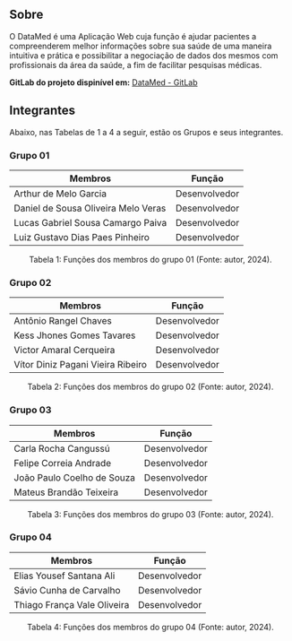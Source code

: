 ## Sobre

O DataMed é uma Aplicação Web cuja função é ajudar pacientes a compreenderem melhor informações sobre sua saúde de uma maneira intuitiva e prática e possibilitar a negociação de dados dos mesmos com profissionais da área da saúde, a fim de facilitar pesquisas médicas.

**GitLab do projeto dispinível em:** <a href="https://gitlab.com/fga-eps-rmc/healthtech"><u>DataMed - GitLab</u></a>

## Integrantes

Abaixo, nas Tabelas de 1 a 4 a seguir, estão os Grupos e seus integrantes.

### Grupo 01

| Membros                             | Função        |
| ----------------------------------- | ------------- |
| Arthur de Melo Garcia               | Desenvolvedor |
| Daniel de Sousa Oliveira Melo Veras | Desenvolvedor |
| Lucas Gabriel Sousa Camargo Paiva   | Desenvolvedor |
| Luiz Gustavo Dias Paes Pinheiro     | Desenvolvedor |

<div style="text-align: center">
<p> Tabela 1: Funções dos membros do grupo 01 (Fonte: autor, 2024). </p>
</div>

### Grupo 02

| Membros                           | Função        |
| --------------------------------- | ------------- |
| Antônio Rangel Chaves             | Desenvolvedor |
| Kess Jhones Gomes Tavares         | Desenvolvedor |
| Victor Amaral Cerqueira           | Desenvolvedor |
| Vítor Diniz Pagani Vieira Ribeiro | Desenvolvedor |

<div style="text-align: center">
<p> Tabela 2: Funções dos membros do grupo 02 (Fonte: autor, 2024). </p>
</div>

### Grupo 03

| Membros                    | Função        |
| -------------------------- | ------------- |
| Carla Rocha Cangussú       | Desenvolvedor |
| Felipe Correia Andrade     | Desenvolvedor |
| João Paulo Coelho de Souza | Desenvolvedor |
| Mateus Brandão Teixeira    | Desenvolvedor |

<div style="text-align: center">
<p> Tabela 3: Funções dos membros do grupo 03 (Fonte: autor, 2024). </p>
</div>

### Grupo 04

| Membros                     | Função        |
| --------------------------- | ------------- |
| Elias Yousef Santana Ali    | Desenvolvedor |
| Sávio Cunha de Carvalho     | Desenvolvedor |
| Thiago França Vale Oliveira | Desenvolvedor |

<div style="text-align: center">
<p> Tabela 4: Funções dos membros do grupo 04 (Fonte: autor, 2024). </p>
</div>